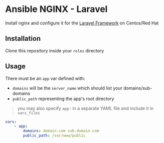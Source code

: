 # Ansible NGINX - Laravel
Install nginx and configure it for the [Laravel Framework](http://laravel.com) on Centos/Red Hat

## Installation
Clone this repository inside your ```roles``` directory

## Usage
There must be an ```app``` var defined with:

- ```domains``` will be the ```server_name``` which should list your domains/sub-domains
- ```public_path``` representing the app's root directory

> you may also specify ```app:``` in a separate YAML file and include it in ```vars_files```

```yaml
vars:
    - app:
        domains: domain.com sub.domain.com
        public_path: /var/www/public
```
